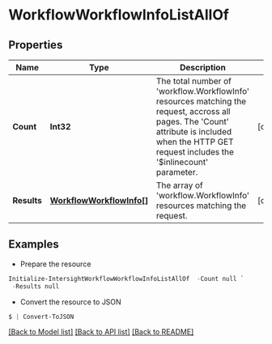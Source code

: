 # WorkflowWorkflowInfoListAllOf
## Properties

Name | Type | Description | Notes
------------ | ------------- | ------------- | -------------
**Count** | **Int32** | The total number of &#39;workflow.WorkflowInfo&#39; resources matching the request, accross all pages. The &#39;Count&#39; attribute is included when the HTTP GET request includes the &#39;$inlinecount&#39; parameter. | [optional] 
**Results** | [**WorkflowWorkflowInfo[]**](WorkflowWorkflowInfo.md) | The array of &#39;workflow.WorkflowInfo&#39; resources matching the request. | [optional] 

## Examples

- Prepare the resource
```powershell
Initialize-IntersightWorkflowWorkflowInfoListAllOf  -Count null `
 -Results null
```

- Convert the resource to JSON
```powershell
$ | Convert-ToJSON
```

[[Back to Model list]](../README.md#documentation-for-models) [[Back to API list]](../README.md#documentation-for-api-endpoints) [[Back to README]](../README.md)

